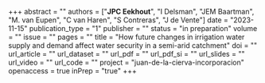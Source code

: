 +++
abstract = ""
authors = ["**JPC Eekhout**", "I Delsman", "JEM Baartman", "M. van Eupen", "C van Haren", "S Contreras", "J de Vente"]
date = "2023-11-15"
publication_type = "1"
publisher = ""
status = "in preparation"
volume = ""
issue = ""
pages = ""
title = "How future changes in irrigation water supply and demand affect water security in a semi-arid catchment"
doi = ""
url_article = ""
url_dataset = ""
url_pdf = ""
url_pdf_si = ""
url_slides = ""
url_video = ""
url_code = ""
project = "juan-de-la-cierva-incorporacion"
openaccess = true
inPrep = "true"
+++